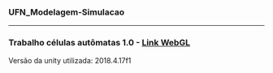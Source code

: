 ### UFN_Modelagem-Simulacao
---
### Trabalho células autômatas 1.0 - [Link WebGL](https://willianjohan.github.io/UFN_ModelagemSimulacao/WebGL/index.html)
Versão da unity utilizada: 2018.4.17f1

